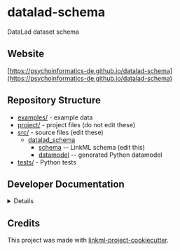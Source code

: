 # datalad-schema

DataLad dataset schema

## Website

[https://psychoinformatics-de.github.io/datalad-schema](https://psychoinformatics-de.github.io/datalad-schema)

## Repository Structure

* [examples/](examples/) - example data
* [project/](project/) - project files (do not edit these)
* [src/](src/) - source files (edit these)
  * [datalad_schema](src/datalad_schema)
    * [schema](src/datalad_schema/schema) -- LinkML schema
      (edit this)
    * [datamodel](src/datalad_schema/datamodel) -- generated
      Python datamodel
* [tests/](tests/) - Python tests

## Developer Documentation

<details>
Use the `make` command to generate project artefacts:

* `make all`: make everything
* `make deploy`: deploys site
</details>

## Credits

This project was made with
[linkml-project-cookiecutter](https://github.com/linkml/linkml-project-cookiecutter).
